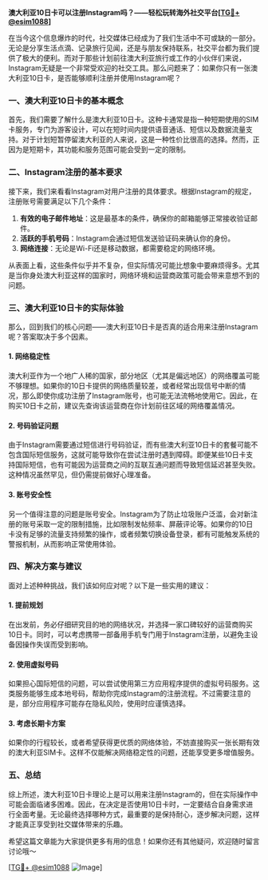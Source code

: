 **澳大利亚10日卡可以注册Instagram吗？——轻松玩转海外社交平台[[TG💪+ @esim1088](https://t.me/s/esim1088)]**

在当今这个信息爆炸的时代，社交媒体已经成为了我们生活中不可或缺的一部分。无论是分享生活点滴、记录旅行见闻，还是与朋友保持联系，社交平台都为我们提供了极大的便利。而对于那些计划前往澳大利亚旅行或工作的小伙伴们来说，Instagram无疑是一个非常受欢迎的社交工具。那么问题来了：如果你只有一张澳大利亚10日卡，是否能够顺利注册并使用Instagram呢？

### 一、澳大利亚10日卡的基本概念

首先，我们需要了解什么是澳大利亚10日卡。这种卡通常是指一种短期使用的SIM卡服务，专门为游客设计，可以在短时间内提供语音通话、短信以及数据流量支持。对于计划短暂停留澳大利亚的人来说，这是一种性价比很高的选择。然而，正因为是短期卡，其功能和服务范围可能会受到一定的限制。

### 二、Instagram注册的基本要求

接下来，我们来看看Instagram对用户注册的具体要求。根据Instagram的规定，注册账号需要满足以下几个条件：

1. **有效的电子邮件地址**：这是最基本的条件，确保你的邮箱能够正常接收验证邮件。
2. **活跃的手机号码**：Instagram会通过短信发送验证码来确认你的身份。
3. **网络连接**：无论是Wi-Fi还是移动数据，都需要稳定的网络环境。

从表面上看，这些条件似乎并不复杂，但实际情况可能比想象中要麻烦得多。尤其是当你身处澳大利亚这样的国家时，网络环境和运营商政策可能会带来意想不到的问题。

### 三、澳大利亚10日卡的实际体验

那么，回到我们的核心问题——澳大利亚10日卡是否真的适合用来注册Instagram呢？答案取决于多个因素。

#### 1. 网络稳定性

澳大利亚作为一个地广人稀的国家，部分地区（尤其是偏远地区）的网络覆盖可能不够理想。如果你的10日卡提供的网络质量较差，或者经常出现信号中断的情况，那么即使你成功注册了Instagram账号，也可能无法流畅地使用它。因此，在购买10日卡之前，建议先查询该运营商在你计划前往区域的网络覆盖情况。

#### 2. 号码验证问题

由于Instagram需要通过短信进行号码验证，而有些澳大利亚10日卡的套餐可能不包含国际短信服务，这就可能导致你在尝试注册时遇到障碍。即便某些10日卡支持国际短信，也有可能因为运营商之间的互联互通问题而导致短信延迟甚至失败。这种情况虽然罕见，但仍需提前做好心理准备。

#### 3. 账号安全性

另一个值得注意的问题是账号安全。Instagram为了防止垃圾账户泛滥，会对新注册的账号采取一定的限制措施，比如限制发帖频率、屏蔽评论等。如果你的10日卡没有足够的流量支持频繁的操作，或者频繁切换设备登录，都有可能触发系统的警报机制，从而影响正常使用体验。

### 四、解决方案与建议

面对上述种种挑战，我们该如何应对呢？以下是一些实用的建议：

#### 1. 提前规划

在出发前，务必仔细研究目的地的网络状况，并选择一家口碑较好的运营商购买10日卡。同时，可以考虑携带一部备用手机专门用于Instagram注册，以避免主设备因操作失误而受到影响。

#### 2. 使用虚拟号码

如果担心国际短信的问题，可以尝试使用第三方应用程序提供的虚拟号码服务。这类服务能够生成本地号码，帮助你完成Instagram的注册流程。不过需要注意的是，部分应用程序可能存在隐私风险，使用时应谨慎选择。

#### 3. 考虑长期卡方案

如果你的行程较长，或者希望获得更优质的网络体验，不妨直接购买一张长期有效的澳大利亚SIM卡。这样不仅能解决网络稳定性的问题，还能享受更多增值服务。

### 五、总结

综上所述，澳大利亚10日卡理论上是可以用来注册Instagram的，但在实际操作中可能会面临诸多困难。因此，在决定是否使用10日卡时，一定要结合自身需求进行全面考量。无论最终选择哪种方式，最重要的是保持耐心，逐步解决问题，这样才能真正享受到社交媒体带来的乐趣。

希望这篇文章能为大家提供更多有用的信息！如果你还有其他疑问，欢迎随时留言讨论哦～ 

[[TG💪+ @esim1088](https://t.me/s/esim1088) ![Image](https://i.postimg.cc/4NQfJmqS/Snipaste-2025-05-13-00-14-12.png)]